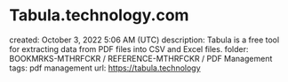 # Tabula.technology.com

created: October 3, 2022 5:06 AM (UTC)
description: Tabula is a free tool for extracting data from PDF files into CSV and Excel files.
folder: BOOKMRKS-MTHRFCKR / REFERENCE-MTHRFCKR / PDF Management
tags: pdf management
url: https://tabula.technology